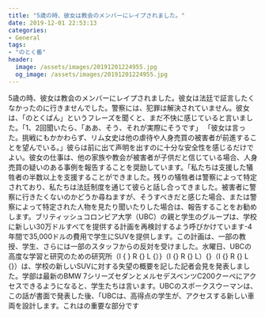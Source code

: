 ```yaml
---
title: "5歳の時、彼女は教会のメンバーにレイプされました。"
date: 2019-12-01 22:53:13
categories:
- General
tags:
- "のとく番"
header:
  image: /assets/images/20191201224955.jpg
  og_image: /assets/images/20191201224955.jpg
---
```


5歳の時、彼女は教会のメンバーにレイプされました。彼女は法廷で証言したくなかったのに行きませんでした。警察には、犯罪は解決されていません。彼女は、「のとくばん」というフレーズを聞くと、まだ不快に感じていると言いました。「1、2回聞いたら、「ああ、そう、それが実際にそうです」 「彼女は言った。挑戦にもかかわらず、リム女史は他の虐待や人身売買の被害者が前進することを望んでいる。」彼らは前に出て声明を出すのに十分な安全性を感じるだけでよい。彼女の仕事は、他の家族や教会が被害者が子供だと信じている場合、人身売買の疑いのある事例を報告することを奨励しています。「私たちは支援した犠牲者の半数以上を支援することができました。残りの犠牲者は警察によって特定されており、私たちは法廷制度を通じて彼らと話し合ってきました。被害者に警察に行きたくないのかどうか尋ねますが、そうすべきだと感じた場合、または警察によって特定された人物を見たり聞いたりした場合は、報告することをお勧めします。ブリティッシュコロンビア大学（UBC）の親と学生のグループは、学校に新しい30万ドルすべてを提供する計画を再検討するよう呼びかけています-4年間で35,000ドルの費用で学生にSUVを提供します。この計画は、一部の教授、学生、さらには一部のスタッフからの反対を受けました。水曜日、UBCの高度な学習と研究のための研究所（I { } R {} L {）}（I {} R {} L）{}（I {} R {} L {}）は、学校の新しいSUVに対する失望の概要を記した記者会見を発表しました。学部は最新のBMW 7シリーズセダンとメルセデスベンツC200クーペにアクセスできるようになると、学生たちは言います。UBCのスポークスウーマンは、この話が書面で発表した後、「UBCは、高得点の学生が、アクセスする新しい車両を設計します。これはの重要な部分です
